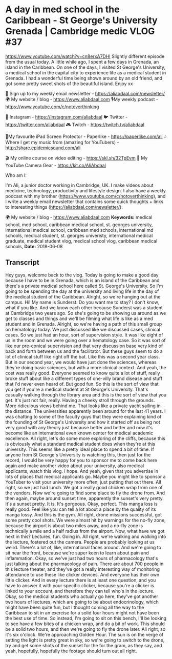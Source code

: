 # A day in med school in the Caribbean - St George's University Grenada | Cambridge medic VLOG #37
https://www.youtube.com/watch?v=cn8erxA7DHI
Slightly different episode from the usual today. A little while ago, I spent a few days in Grenada, an island in the Caribbean. On one of the days, I visited St George's University, a medical school in the capital city to experience life as a medical student in Grenada. I had a wonderful time being shown around by an old friend, and got some pretty sweet shots of the beautiful island. Enjoy xx

💌 Sign up to my weekly email newsletter - https://aliabdaal.com/newsletter/
🌍 My website / blog - https://www.aliabdaal.com 
🎙My weekly podcast - https://www.youtube.com/c/notoverthinking 

📸 Instagram - https://instagram.com/aliabdaal
🐦 Twitter - https://twitter.com/aliabdaal
🎮 Twitch - https://twitch.tv/aliabdaal

📝My favourite iPad Screen Protector - Paperlike - https://paperlike.com/ali
🎶 Where I get my music from (amazing for YouTubers) - http://share.epidemicsound.com/ali

🎬 My online course on video editing - https://skl.sh/32TpEvm
🎥 My YouTube Camera Gear - https://kit.co/AliAbdaal

Who am I:

I'm Ali, a junior doctor working in Cambridge, UK. I make videos about medicine, technology, productivity and lifestyle design. I also have a weekly podcast with my brother (https://www.youtube.com/c/notoverthinking), and I write a weekly email newsletter that contains some quick thoughts + links to interesting things (https://aliabdaal.com/newsletter/).

🌍 My website / blog - https://www.aliabdaal.com
**Keywords:** medical school, med school, caribbean medical school, st. georges university, international medical school, caribbean med schools, international md schools, medical student, st. georges univeristy, international medical graduate, medical student vlog, medical school vlog, caribbean medical schools, 
**Date:** 2018-06-08

## Transcript
 Hey guys, welcome back to the vlog. Today is going to make a good day because I have to be in Grenada, which is an island of the Caribbean and there's a private medical school here called St. George's University. So I'm going to be spending the day at the university and living life in the day of the medical student of the Caribbean. Alright, so we're hanging out at the campus. Hi! My name is Sunderst. Do you want me to stay? I don't know, what if you like. And we know each other because Sunderst was a student at Cambridge two years ago. So she's going to be showing us around as we get to classes and things and we'll be filming what life is like as a med student and in Grenada. Alright, so we're having a path of this small group on hematology today. We just discussed like we discussed cases, clinical cases. So we just had an hour, sort of supervision style. It was like eight of us in the room and we were going over a hematology case. So it was sort of like our pre-conical supervision and that very discussion base very kind of back and forth between us and the facilitator. But these guys seem to do a lot of clinical stuff like right off the bat. Like this was a second year class. But in our second year, we would have just done the sciences, whereas they're doing basic sciences, but with a more clinical context. And yeah, the cost was really good. Everyone seemed to know quite a lot of stuff, really broke stuff about like a different types of one-villy brand disease and stuff that I'd never even heard of. But good fun. So this is the sort of view that you get if you're a medical student at St George's University. That's casually walking through the library area and this is the sort of view that you get. It's just not fair, really. Having a cheeky stroll through the grounds. More ridiculous views behind me. That looks like a private yacht sailing in the distance. The universities apparently been around for the last 41 years. I was chatting to some of the faculty guys that they were explaining kind of the founding of St George's University and how it started off as being not very good with any theory just because better and better and now it's become like an international even known center for medical academic excellence. All right, let's do some more exploring of the cliffs, because this is obviously what a standard medical student does when they're at this university. This seems like a pretty ideal place to spend a bit of time. If anyone from St George's University is watching this, then just for the record, I would be very happy for you to sponsor me to come back here again and make another video about your university, also medical applicants, watch this vlog. I hope. And yeah, given that you advertise in lots of places that medical applicants go. Maybe you might like to sponsor a YouTuber to visit your university more often, just putting that out there. All right, so we just had lunch. We got a really good chicken wrap from one of the vendors. Now we're going to find some place to fly the drone from. And then again, maybe around sunset time, apparently the sunset's very pretty. It's a sunset pretty. It is. It's gorgeous. Okay, perfect. This manga loss is really good. Feel like you can tell a lot about a place by the quality of its manga lossy. And this is the gym. All right, drone missions successful, got some pretty cool shots. We were almost hit by warnings for the no-fly zone, because the airport is about two miles away, and a no-fly zone is technically a mile and a half radius from the airport. Now, what have we got next in this? Lectures, fun. Going in. All right, we're walking and walking into the lecture, fostered out the camera. People are probably looking at us weird. There's a lot of, like, international faces around. And we're going to sit near the front, because we're super keen to learn about pain and inflammation. Okay, so we've just had two hours of pharmacology that's just talking about the pharmacology of pain. There are about 700 people in this lecture theater, and they've got a really interesting way of monitoring attendance to use these like clicker devices. And everyone has their own little clicker. And in every lecture there is at least one question, and you have to answer it with your specific clicker, because you're a clicker is linked to your account, and therefore they can tell who's in the lecture. Okay, so the medical students who actually go here, they've got another two hours of lectures, which are going to be about endocrinology, which might have been quite fun, but I thought coming all the way to the Caribbean to sit in an exercise for a solid four hours might not have been the best use of time. So instead, I'm going to sit on this bench, I'll be looking to see have a few bites of a chicken wrap, and do a bit of work. This should be a solid two hours, and then we're going to fly the drone later. All right, so it's six o'clock. We're approaching Golden Hour. The sun is on the verge of setting the light is pretty great in sky, so we're going to switch to the drone, try and get some shots of the sunset for the for the gram, as they say, and yeah, hopefully, hopefully the footage should turn out all right.
